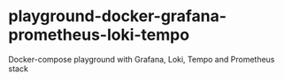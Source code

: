 # playground-docker-grafana-prometheus-loki-tempo
Docker-compose playground with Grafana, Loki, Tempo and Prometheus stack
